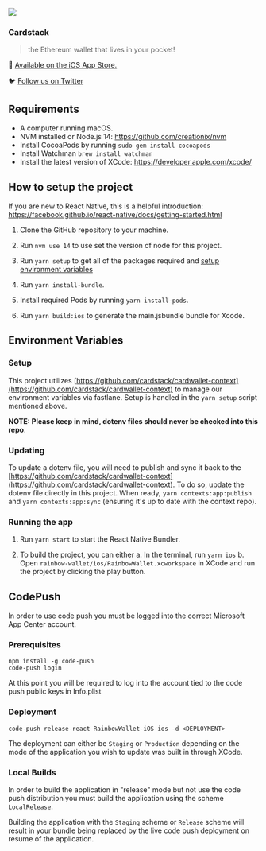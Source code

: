 ![](https://pbs.twimg.com/profile_banners/1103191459409420288/1573207178/1500x500)
### Cardstack
> the Ethereum wallet that lives in your pocket!

📲️ [Available on the iOS App Store.](https://apps.apple.com/us/app/rainbow-ethereum-wallet/id1457119021)

🐦️ [Follow us on Twitter](https://twitter.com/rainbowdotme)

## Requirements

* A computer running macOS.
* NVM installed or Node.js 14: https://github.com/creationix/nvm
* Install CocoaPods by running `sudo gem install cocoapods`
* Install Watchman `brew install watchman`
* Install the latest version of XCode: https://developer.apple.com/xcode/

## How to setup the project

If you are new to React Native, this is a helpful introduction: https://facebook.github.io/react-native/docs/getting-started.html

1. Clone the GitHub repository to your machine.

2. Run `nvm use 14` to use set the version of node for this project.

4. Run `yarn setup` to get all of the packages required and [setup environment variables](#environment-variables)

5. Run `yarn install-bundle`.

6. Install required Pods by running `yarn install-pods`.

6. Run `yarn build:ios` to generate the main.jsbundle bundle for Xcode.

## Environment Variables
### Setup
This project utilizes [https://github.com/cardstack/cardwallet-context](https://github.com/cardstack/cardwallet-context) to manage our environment variables via fastlane. Setup is handled in the `yarn setup` script mentioned above.  

**NOTE: Please keep in mind, dotenv files should never be checked into this repo**.

### Updating
To update a dotenv file, you will need to publish and sync it back to the [https://github.com/cardstack/cardwallet-context](https://github.com/cardstack/cardwallet-context). To do so, update the dotenv file directly in this project. When ready, `yarn contexts:app:publish` and `yarn contexts:app:sync` (ensuring it's up to date with the context repo).
   
### Running the app

1. Run `yarn start` to start the React Native Bundler.

2. To build the project, you can either
    a. In the terminal, run `yarn ios`
    b. Open `rainbow-wallet/ios/RainbowWallet.xcworkspace` in XCode and run the project by clicking the play button.

## CodePush

In order to use code push you must be logged into the correct Microsoft App Center account.

### Prerequisites
```
npm install -g code-push
code-push login
```

At this point you will be required to log into the account tied to the code push public keys in Info.plist

### Deployment
```
code-push release-react RainbowWallet-iOS ios -d <DEPLOYMENT>
```

The deployment can either be `Staging` or `Production` depending on the mode of the application you wish to update was built in through XCode.

### Local Builds

In order to build the application in "release" mode but not use the code push distribution you must build the application using the scheme `LocalRelease`.

Building the application with the `Staging` scheme or `Release` scheme will result in your bundle being replaced by the live code push deployment on resume of the application.
